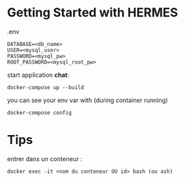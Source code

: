 # Getting Started with HERMES

.env

```
DATABASE=<db_name>
USER=<mysql_user>
PASSWORD=<mysql_pw>
ROOT_PASSWORD=<mysql_root_pw>
```

start application **chat**:

```
docker-compose up --build
```

you can see your env var with (during container running)

```
docker-compose config
```

# Tips

entrer dans un conteneur :

```
docker exec -it <nom du conteneur OU id> bash (ou ash)
```
